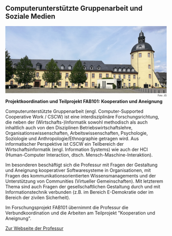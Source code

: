 ## Computerunterstützte Gruppenarbeit und Soziale Medien

![Campus Siegen Mitte - Unteres Schloss](/images/unteresschloss.jpg)  <span style="float: right; font-size:0.5em">Foto: JG</span>

**Projektkoordination und Teilprojekt FAB101: Kooperation und Aneignung**  


Computerunterstützte Gruppenarbeit (engl. Computer-Supported Cooperative Work / CSCW) ist eine interdisziplinäre Forschungsrichtung, die neben der (Wirtschafts-)Informatik sowohl methodisch als auch inhaltlich auch von den Disziplinen Betriebswirtschaftslehre, Organisationswissenschaften, Arbeitswissenschaften, Psychologie, Soziologie und Anthropologie/Ethnographie getragen wird. Aus informatischer Perspektive ist CSCW ein Teilbereich der Wirtschaftsinformatik (engl. Information Systems) wie auch der HCI (Human-Computer Interaction, dtsch. Mensch-Maschine-Interaktion).

Im besonderen beschäftigt sich die Professur mit Fragen der Gestaltung und Aneignung kooperativer Softwaresysteme in Organisationen, mit Fragen des kommunikationsorientierten Wissensmanagements und der Unterstützung von Communities (Virtueller Gemeinschaften). Mit letzterem Thema sind auch Fragen der gesellschaftlichen Gestaltung durch und mit Informationstechnik verbunden (z.B. im Bereich E-Demokratie oder im Bereich der zivilen Sicherheit).

Im Forschungsprojekt FAB101 übernimmt die Professur die Verbundkoordination und die Arbeiten am Teilprojekt "Kooperation und Aneignung".

[Zur Webseite der Professur](http://www.cscw.uni-siegen.de/)
